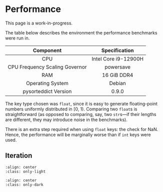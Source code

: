 # Performance

<div class="notice">This page is a work-in-progress.</div>

The table below describes the environment the performance benchmarks were run in.

| Component                      | Specification        |
| :----------------------------: | :------------------: |
| CPU                            | Intel Core i9-12900H |
| CPU Frequency Scaling Governor | powersave            |
| RAM                            | 16 GiB DDR4          |
| Operating System               | Debian               |
| pysorteddict Version           | 0.9.0                |

The key type chosen was `float`, since it is easy to generate floating-point numbers uniformly distributed in [0, 1).
Comparing two `float`s is straightforward (as opposed to comparing, say, two `str`s—if their lengths are different,
they may introduce noise in the benchmarks).

There is an extra step required when using `float` keys: the check for NaN. Hence, the performance will be marginally
worse than if `int` keys were used.

## Iteration

```{image} _static/images/perf-__iter__-light.png
:align: center
:class: only-light
```

```{image} _static/images/perf-__iter__-dark.png
:align: center
:class: only-dark
```
